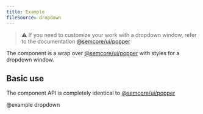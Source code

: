 ```yaml
---
title: Example
fileSource: dropdown
---
```


> ⚠️ If you need to customize your work with a dropdown window, refer to the documentation [@semcore/ui/popper](/utils/popper/)

The component is a wrap over [@semcore/ui/popper](/utils/popper/) with styles for a dropdown window.

## Basic use

The component API is completely identical to [@semcore/ui/popper](/utils/popper/)

@example dropdown
